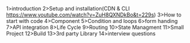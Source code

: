 1>introduction
2>Setup and installation(CDN & CLI https://www.youtube.com/watch?v=ZuH8QXNDkBo&t=229s)
3>How to start with code
4>Component
5>Condition and loops
6>form handing
7>API integration
8>Life Cycle
9>Routing
10>State Managment
11>Small Project
12>Build
13>3rd party Library
14>interview questions
